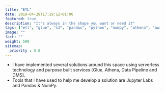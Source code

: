 ```yaml
---
title: "ETL"
date: 2019-04-28T17:29:12+01:00
featured: true
description: "It's always in the shape you want or need it"
tags: ["etl", "glue", "s3", "pandas", "python", "numpy", "athena", "aws data pipelines"]
image: ""
fact: ""
weight: 500
sitemap:
  priority : 0.8
---
```


- I have implemented several solutions around this space using serverless technology and purpose built services [Glue, Athena, Data Pipeline and DMS]. 
- Tools that I have used to help me develop a solution are Jupyter Labs and Pandas & NumPy. 
